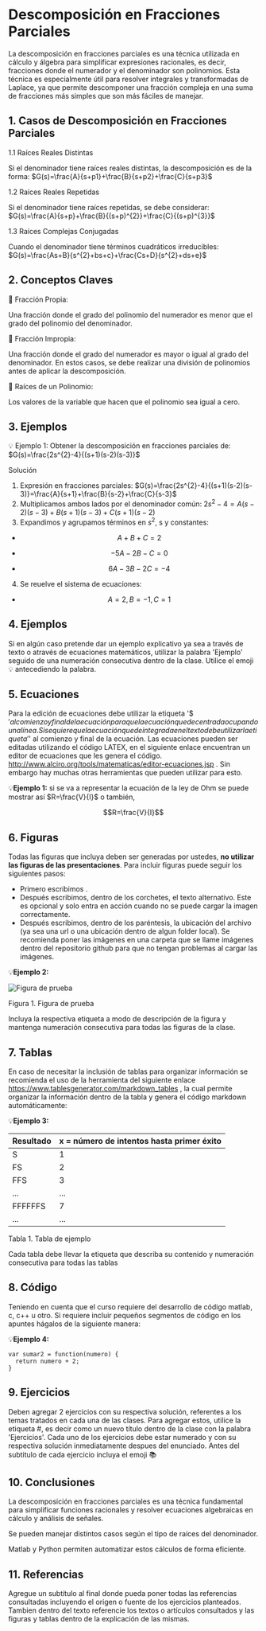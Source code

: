 # Descomposición en Fracciones Parciales
La descomposición en fracciones parciales es una técnica utilizada en cálculo y álgebra para simplificar expresiones racionales, es decir, fracciones donde el numerador y el denominador son polinomios. Esta técnica es especialmente útil para resolver integrales y transformadas de Laplace, ya que permite descomponer una fracción compleja en una suma de fracciones más simples que son más fáciles de manejar.
## 1. Casos de Descomposición en Fracciones Parciales
1.1  Raíces Reales Distintas

Si el denominador tiene raíces reales distintas, la descomposición es de la forma: $G(s)=\frac{A}{s+p1}+\frac{B}{s+p2}+\frac{C}{s+p3}$

1.2  Raíces Reales Repetidas

Si el denominador tiene raíces repetidas, se debe considerar: $G(s)=\frac{A}{s+p}+\frac{B}{(s+p)^{2}}+\frac{C}{(s+p)^{3}}$

1.3  Raíces Complejas Conjugadas

Cuando el denominador tiene términos cuadráticos irreducibles: $G(s)=\frac{As+B}{s^{2}+bs+c}+\frac{Cs+D}{s^{2}+ds+e}$

## 2. Conceptos Claves
🔑 Fracción Propia:

Una fracción donde el grado del polinomio del numerador es menor que el grado del polinomio del denominador.

🔑 Fracción Impropia:

Una fracción donde el grado del numerador es mayor o igual al grado del denominador. En estos casos, se debe realizar una división de polinomios antes de aplicar la descomposición.

🔑 Raíces de un Polinomio:

Los valores de la variable que hacen que el polinomio sea igual a cero.

## 3. Ejemplos

💡 Ejemplo 1: Obtener la descomposición en fracciones parciales de:  $G(s)=\frac{2s^{2}-4}{(s+1)(s-2)(s-3)}$

Solución

1. Expresión en fracciones parciales:  $G(s)=\frac{2s^{2}-4}{(s+1)(s-2)(s-3)}=\frac{A}{s+1}+\frac{B}{s-2}+\frac{C}{s-3}$
2. Multiplicamos ambos lados por el denominador común:  $2s^{2}-4= A(s-2)(s-3)+B(s+1)(s-3)+C(s+1)(s-2)$
3. Expandimos y agrupamos términos en $s^{2}$, s  y constantes:

  - $$A+B+C=2$$

 - $$-5A-2B-C=0$$

 -  $$6A-3B-2C=-4$$

4. Se reuelve el sistema de ecuaciones:

  -  $$A=2, B=-1, C=1$$



## 4. Ejemplos
Si en algún caso pretende dar un ejemplo explicativo ya sea a través de texto o através de ecuaciones matemáticos, utilizar la palabra 'Ejemplo' seguido de una numeración consecutiva dentro de la clase. Utilice el emoji 💡 antecediendo la palabra.

## 5. Ecuaciones
Para la edición de ecuaciones debe utilizar la etiqueta '$$' al comienzo y final de la ecuación para que la ecuación quede centrada ocupando una línea. Si se quiere que la ecuación quede integrada en el texto debe utilizar la etiqueta '$' al comienzo y final de la ecuación. Las ecuaciones pueden ser editadas utilizando el código LATEX, en el siguiente enlace encuentran un editor de ecuaciones que les genera el código. http://www.alciro.org/tools/matematicas/editor-ecuaciones.jsp . Sin embargo hay muchas otras herramientas que pueden utilizar para esto.

💡**Ejemplo 1:** si se va a representar la ecuación de la ley de Ohm se puede mostrar así $R=\frac{V}{I}$ o también,

$$R=\frac{V}{I}$$

## 6. Figuras
Todas las figuras que incluya deben ser generadas por ustedes, **no utilizar las figuras de las presentaciones**. Para incluir figuras puede seguir los siguientes pasos:
* Primero escribimos ![]().
* Después escribimos, dentro de los corchetes, el texto alternativo. Este es opcional y solo entra en acción cuando no se puede cargar la imagen correctamente.
* Después escribimos, dentro de los paréntesis, la ubicación del archivo (ya sea una url o una ubicación dentro de algun folder local). Se recomienda poner las imágenes en una carpeta que se llame imágenes dentro del repositorio github para que no tengan problemas al cargar las imágenes.

💡**Ejemplo 2:**

![Figura de prueba](images/plantilla/Captura2.PNG)

Figura 1. Figura de prueba

Incluya la respectiva etiqueta a modo de descripción de la figura y mantenga numeración consecutiva para todas las figuras de la clase.

## 7. Tablas
En caso de necesitar la inclusión de tablas para organizar información se recomienda el uso de la herramienta del siguiente enlace https://www.tablesgenerator.com/markdown_tables , la cual permite organizar la información dentro de la tabla y genera el código markdown automáticamente:

💡**Ejemplo 3:** 

| **Resultado** | **x = número de intentos hasta primer éxito** |
|---------------|-----------------------------------------------|
|       S       |                       1                       |
|       FS      |                       2                       |
|      FFS      |                       3                       |
|      ...      |                      ...                      |
|    FFFFFFS    |                       7                       |
|      ...      |                      ...                      |

Tabla 1. Tabla de ejemplo

Cada tabla debe llevar la etiqueta que describa su contenido y numeración consecutiva para todas las tablas

## 8. Código
Teniendo en cuenta que el curso requiere del desarrollo de código matlab, c, c++ u otro. Si requiere incluir pequeños segmentos de código en los apuntes hágalos de la siguiente manera:

💡**Ejemplo 4:**
```
var sumar2 = function(numero) {
  return numero + 2;
}
```

## 9. Ejercicios
Deben agregar 2 ejercicios con su respectiva solución, referentes a los temas tratados en cada una de las clases. Para agregar estos, utilice la etiqueta #, es decir como un nuevo título dentro de la clase con la palabra 'Ejercicios'. Cada uno de los ejercicios debe estar numerado y con su respectiva solución inmediatamente despues del enunciado. Antes del subtitulo de cada ejercicio incluya el emoji 📚

## 10. Conclusiones

La descomposición en fracciones parciales es una técnica fundamental para simplificar funciones racionales y resolver ecuaciones algebraicas en cálculo y análisis de señales.

Se pueden manejar distintos casos según el tipo de raíces del denominador.

Matlab y Python permiten automatizar estos cálculos de forma eficiente.

## 11. Referencias
Agregue un subtítulo al final donde pueda poner todas las referencias consultadas incluyendo el origen o fuente de los ejercicios planteados. Tambien dentro del texto referencie los textos o artículos consultados y las figuras y tablas dentro de la explicación de las mismas.
